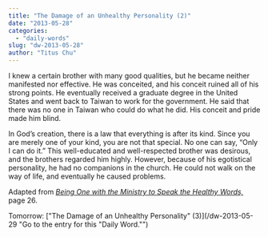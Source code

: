 ```yaml
---
title: "The Damage of an Unhealthy Personality (2)"
date: "2013-05-28"
categories: 
  - "daily-words"
slug: "dw-2013-05-28"
author: "Titus Chu"
---
```


I knew a certain brother with many good qualities, but he became neither manifested nor effective. He was conceited, and his conceit ruined all of his strong points. He eventually received a graduate degree in the United States and went back to Taiwan to work for the government. He said that there was no one in Taiwan who could do what he did. His conceit and pride made him blind.

In God’s creation, there is a law that everything is after its kind. Since you are merely one of your kind, you are not that special. No one can say, “Only I can do it.” This well-educated and well-respected brother was desirous, and the brothers regarded him highly. However, because of his egotistical personality, he had no companions in the church. He could not walk on the way of life, and eventually he caused problems.

Adapted from _[Being One with the Ministry to Speak the Healthy Words,](/book-one-with-the-ministry-vol-2 "Go to the listing for this book.")_ page 26.

Tomorrow: ["The Damage of an Unhealthy Personality" (3)](/dw-2013-05-29 "Go to the entry for this "Daily Word."")
